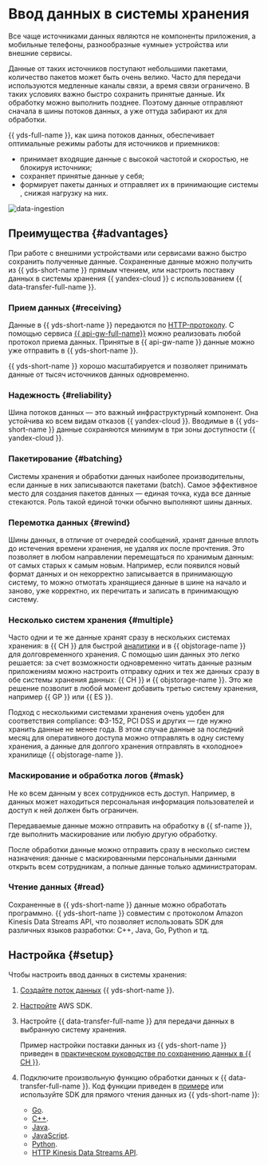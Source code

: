 # Ввод данных в системы хранения

Все чаще источниками данных являются не компоненты приложения, а мобильные телефоны, разнообразные «умные» устройства или внешние сервисы.

Данные от таких источников поступают небольшими пакетами, количество пакетов может быть очень велико. Часто для передачи используются медленные каналы связи, а время связи ограничено. В таких условиях важно быстро сохранить принятые данные. Их обработку можно выполнить позднее. Поэтому данные отправляют сначала в шины потоков данных, а уже оттуда забирают их для обработки.

{{ yds-full-name }}, как шина потоков данных, обеспечивает оптимальные режимы работы для источников и приемников:

* принимает входящие данные с высокой частотой и скоростью, не блокируя источники;
* сохраняет принятые данные у себя;
* формирует пакеты данных и отправляет их в принимающие системы , снижая нагрузку на них.

![data-ingestion](../../_assets/data-streams/data-ingestion.svg)

## Преимущества {#advantages}

При работе с внешними устройствами или сервисами важно быстро сохранить полученные данные. Сохраненные данные можно получить из {{ yds-short-name }} прямым чтением, или настроить поставку данных в системы хранения {{ yandex-cloud }} с использованием {{ data-transfer-full-name }}.

### Прием данных {#receiving}

Данные в {{ yds-short-name }} передаются по [HTTP-протоколу](../kinesisapi/api-ref.md). С помощью сервиса [{{ api-gw-full-name}}](/services/api-gateway) можно реализовать любой протокол приема данных. Принятые в {{ api-gw-name }} данные можно уже отправить в {{ yds-short-name }}.

{{ yds-short-name }} хорошо масштабируется и позволяет принимать данные от тысяч источников данных одновременно.

### Надежность {#reliability}

Шина потоков данных — это важный инфраструктурный компонент. Она устойчива ко всем видам отказов {{ yandex-cloud }}. Вводимые в {{ yds-short-name }} данные сохраняются минимум в три зоны доступности {{ yandex-cloud }}.

### Пакетирование {#batching}

Системы хранения и обработки данных наиболее производительны, если данные в них записываются пакетами (batch). Самое эффективное место для создания пакетов данных — единая точка, куда все данные стекаются. Роль такой единой точки обычно выполняют шины данных.

### Перемотка данных {#rewind}

Шины данных, в отличие от очередей сообщений, хранят данные вплоть до истечения времени хранения, не удаляя их после прочтения. Это позволяет в любом направлении перемещаться по хранимым данным: от самых старых к самым новым. Например, если появился новый формат данных и он некорректно записывается в принимающую систему, то можно отмотать хранящиеся данные в шине на начало и заново, уже корректно, их перечитать и записать в принимающую систему.

### Несколько систем хранения {#multiple}

Часто одни и те же данные хранят сразу в нескольких системах хранения: в {{ CH }} для быстрой [аналитики](../../glossary/data-analytics.md) и в {{ objstorage-name }} для долговременного хранения. С помощью шин данных это легко решается: за счет возможности одновременно читать данные разным приложениям можно настроить отправку одних и тех же данных сразу в обе системы хранения данных: {{ CH }} и {{ objstorage-name }}. Это же решение позволит в любой момент добавить третью систему хранения, например {{ GP }} или {{ ES }}.

Подход с несколькими системами хранения очень удобен для соответствия compliance: ФЗ-152, PCI DSS и других — где нужно хранить данные не менее года. В этом случае данные за последний месяц для оперативного доступа можно отправлять в одну систему хранения, а данные для долгого хранения отправлять в «холодное» хранилище {{ objstorage-name }}.

### Маскирование и обработка логов {#mask}

Не ко всем данным у всех сотрудников есть доступ. Например, в данных может находиться персональная информация пользователей и доступ к ней должен быть ограничен.

Передаваемые данные можно отправить на обработку в {{ sf-name }}, где выполнить маскирование или любую другую обработку.

После обработки данные можно отправить сразу в несколько систем назначения: данные с маскированными персональными данными открыть всем сотрудникам, а полные данные только администраторам.  

### Чтение данных {#read}

Сохраненные в {{ yds-short-name }} данные можно обработать программно. {{ yds-short-name }} совместим с протоколом Amazon Kinesis Data Streams API, что позволяет использовать SDK для различных языков разработки: C++, Java, Go, Python и тд.

## Настройка {#setup}

Чтобы настроить ввод данных в системы хранения:

1. [Создайте поток данных](../quickstart/create-stream.md) {{ yds-short-name }}.
1. [Настройте](../quickstart/index.md) AWS SDK.
1. Настройте {{ data-transfer-full-name }} для передачи данных в выбранную систему хранения.

    Пример настройки поставки данных из {{ yds-short-name }} приведен в [практическом руководстве по сохранению данных в {{ CH }}](send-to-clickhouse.md).
1. Подключите произвольную функцию обработки данных к {{ data-transfer-full-name }}. Код функции приведен в [примере](https://github.com/yandex-cloud/examples/tree/master/ydt/nginx-logs) или используйте SDK для прямого чтения данных из {{ yds-short-name }}:
    * [Go](https://docs.aws.amazon.com/sdk-for-go/api/service/kinesis/).
    * [C++](https://sdk.amazonaws.com/cpp/api/LATEST/class_aws_1_1_kinesis_1_1_kinesis_client.html).
    * [Java](https://docs.aws.amazon.com/AWSJavaSDK/latest/javadoc/com/amazonaws/services/kinesis/AmazonKinesisClient.html).
    * [JavaScript](https://docs.aws.amazon.com/AWSJavaScriptSDK/v3/latest/clients/client-kinesis/index.html).
    * [Python](https://boto3.amazonaws.com/v1/documentation/api/latest/reference/services/kinesis.html).
    * [HTTP Kinesis Data Streams API](../kinesisapi/api-ref.md).
